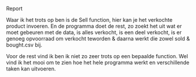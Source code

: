 Report

Waar ik het trots op ben is de Sell function, hier kan je het verkochte product invoeren. En de programma doet de rest, zo zoekt het uit wat er moet gebeuren met de data, is alles verkocht, is een deel verkocht, is er genoeg opvoorraad om verkocht teworden & daarna werkt die zowel sold & bought.csv bij.

Voor de rest vind ik ben ik niet zo zeer trots op een bepaalde function. Wel vind ik het mooi om te zien hoe het hele programma werkt en verschillende taken kan uitvoeren.
